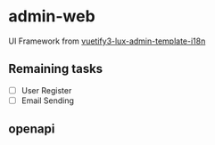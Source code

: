 # admin-web

UI Framework from [vuetify3-lux-admin-template-i18n](https://github.com/yangjiakai/vuetify3-lux-admin-template-i18n)

## Remaining tasks

- [ ] User Register
- [ ] Email Sending

## openapi
